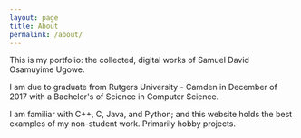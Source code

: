```yaml
---
layout: page
title: About
permalink: /about/
---
```


This is my portfolio: the collected, digital works of Samuel David Osamuyime Ugowe.

I am due to graduate from Rutgers University - Camden in December of 2017 with a Bachelor's of Science in Computer Science.

I am familiar with C++, C, Java, and Python; and this website holds the best examples of my non-student work. Primarily hobby projects.
